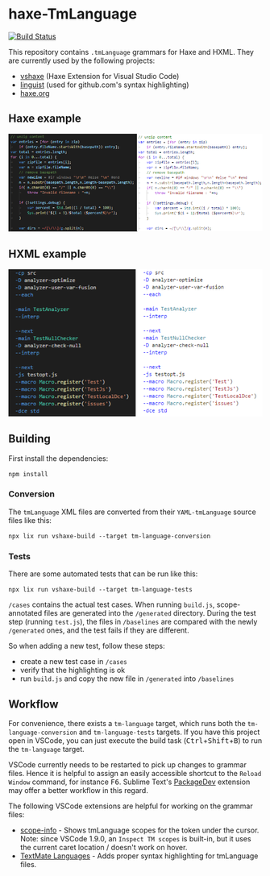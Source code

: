 # haxe-TmLanguage

[![Build Status](https://travis-ci.org/vshaxe/haxe-TmLanguage.svg?branch=master)](https://travis-ci.org/vshaxe/haxe-TmLanguage)

This repository contains `.tmLanguage` grammars for Haxe and HXML. They are currently used by the following projects:

- [vshaxe](https://github.com/vshaxe/vshaxe) (Haxe Extension for Visual Studio Code)
- [linguist](https://github.com/github/linguist) (used for github.com's syntax highlighting)
- [haxe.org](https://github.com/HaxeFoundation/haxe.org)

## Haxe example

![Haxe highlighting](images/haxe.png)

## HXML example

![hxml highlighting](images/hxml.png)

## Building

First install the dependencies:

```
npm install
```

### Conversion

The `tmLanguage` XML files are converted from their `YAML-tmLanguage` source files like this:

```
npx lix run vshaxe-build --target tm-language-conversion
```

### Tests

There are some automated tests that can be run like this:

```
npx lix run vshaxe-build --target tm-language-tests
```

`/cases` contains the actual test cases. When running `build.js`, scope-annotated files are generated into the `/generated` directory. During the test step (running `test.js`), the files in `/baselines` are compared with the newly `/generated` ones, and the test fails if they are different.

So when adding a new test, follow these steps:

- create a new test case in `/cases`
- verify that the highlighting is ok
- run `build.js` and copy the new file in `/generated` into `/baselines`

## Workflow

For convenience, there exists a `tm-language` target, which runs both the `tm-language-conversion` and `tm-language-tests` targets. If you have this project open in VSCode, you can just execute the build task (<kbd>Ctrl</kbd>+<kbd>Shift</kbd>+<kbd>B</kbd>) to run the `tm-language` target.

VSCode currently needs to be restarted to pick up changes to grammar files. Hence it is helpful to assign an easily accessible shortcut to the `Reload Window` command, for instance <kbd>F6</kbd>. Sublime Text's [PackageDev](https://github.com/SublimeText/PackageDev) extension may offer a better workflow in this regard.

The following VSCode extensions are helpful for working on the grammar files:

- [scope-info](https://marketplace.visualstudio.com/items?itemName=siegebell.scope-info) - Shows tmLanguage scopes for the token under the cursor. Note: since VSCode 1.9.0, an `Inspect TM scopes` is built-in, but it uses the current caret location / doesn't work on hover.
- [TextMate Languages](https://marketplace.visualstudio.com/items?itemName=Togusa09.tmlanguage) - Adds proper syntax highlighting for tmLanguage files.
